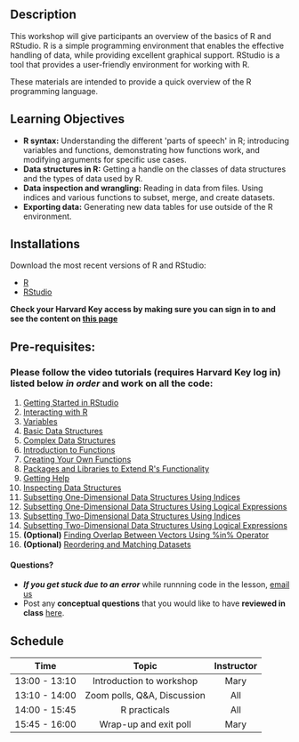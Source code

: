 ## Description

This workshop will give participants an overview of the basics of R and RStudio. R is a simple programming environment that enables the effective handling of data, while providing excellent graphical support. RStudio is a tool that provides a user-friendly environment for working with R.

These materials are intended to provide a quick overview of the R programming language.

## Learning Objectives

* **R syntax:** Understanding the different 'parts of speech' in R; introducing variables and functions, demonstrating how functions work, and modifying arguments for specific use cases.
* **Data structures in R:** Getting a handle on the classes of data structures and the types of data used by R.
* **Data inspection and wrangling:** Reading in data from files. Using indices and various functions to subset, merge, and create datasets.
* **Exporting data:** Generating new data tables for use outside of the R environment.

## Installations

Download the most recent versions of R and RStudio:

 - [R](https://cran.r-project.org/) 
 - [RStudio](https://www.rstudio.com/products/rstudio/download/#download)

**Check your Harvard Key access by making sure you can sign in to and see the content on [this page](https://projects.iq.harvard.edu/hcatrresource/video-library)**

## Pre-requisites:

### Please follow the video tutorials (requires Harvard Key log in) listed below *in order* and work on all the code:

1. [Getting Started in RStudio](https://projects.iq.harvard.edu/hcatrresource/segment-1-getting-started-rstudio)
1. [Interacting with R](https://projects.iq.harvard.edu/hcatrresource/segment-2-interacting-r)
1. [Variables](https://projects.iq.harvard.edu/hcatrresource/segment-2-introduction-r-variables)
1. [Basic Data Structures](https://projects.iq.harvard.edu/hcatrresource/segment-2-introduction-basic-data-structures)
1. [Complex Data Structures](https://projects.iq.harvard.edu/hcatrresource/segment-3-introduction-complex-data-structures)
1. [Introduction to Functions](https://projects.iq.harvard.edu/hcatrresource/segment-1-working-functions-r)
1. [Creating Your Own Functions](https://projects.iq.harvard.edu/hcatrresource/segment-2-creating-your-own-functions-r)
1. [Packages and Libraries to Extend R's Functionality](https://projects.iq.harvard.edu/hcatrresource/segment-1-packages-and-libraries)
1. [Getting Help](https://projects.iq.harvard.edu/hcatrresource/segment-2-getting-help-r)
1. [Inspecting Data Structures](https://projects.iq.harvard.edu/hcatrresource/segment-1-inspecting-data-structures)
1. [Subsetting One-Dimensional Data Structures Using Indices](https://projects.iq.harvard.edu/hcatrresource/segment-2-selecting-data-using-indices-and-sequences)
1. [Subsetting One-Dimensional Data Structures Using Logical Expressions](https://projects.iq.harvard.edu/hcatrresource/segment-3-subsetting-one-dimensional-data-structures-using-logical-expressions)
1. [Subsetting Two-Dimensional Data Structures Using Indices](https://projects.iq.harvard.edu/hcatrresource/segment-4-wrangling-two-dimensional-data-structures-using-indices)
1. [Subsetting Two-Dimensional Data Structures Using Logical Expressions](https://projects.iq.harvard.edu/hcatrresource/segment-5-subsetting-two-dimensional-data-structures-using-logical-expressions)
1. **(Optional)** [Finding Overlap Between Vectors Using %in% Operator](https://projects.iq.harvard.edu/hcatrresource/segment-1-finding-overlap-between-vectors-using-operator)
1. **(Optional)** [Reordering and Matching Datasets](https://projects.iq.harvard.edu/hcatrresource/segment-2-reordering-and-matching-datasets)


#### Questions?
* ***If you get stuck due to an error*** while runnning code in the lesson, [email us](mailto:hbctraining@hsph.harvard.edu) 
* Post any **conceptual questions** that you would like to have **reviewed in class** [here](https://docs.google.com/forms/d/e/1FAIpQLSdjxRW0oEwK5eqLKczZ5UIlhYLyyb85UUZJDnLjJRnvFmaLDA/viewform?usp=pp_url).

## Schedule

| Time            |  Topic  | Instructor |
|:------------------------:|:------------------------------------------------:|:--------:|
| 13:00 - 13:10 | Introduction to workshop | Mary |
| 13:10 - 14:00 | Zoom polls, Q&A, Discussion | All |
| 14:00 - 15:45 | R practicals | All |
| 15:45 - 16:00 | Wrap-up and exit poll | Mary |
